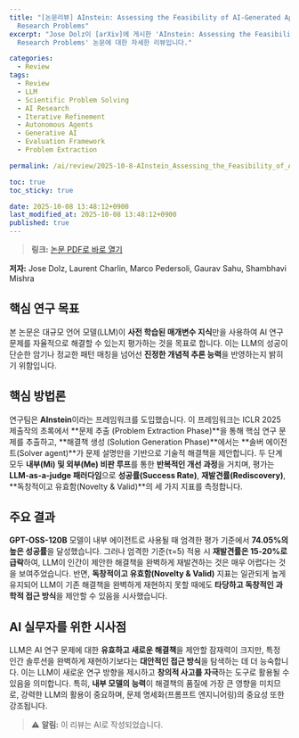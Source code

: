 ```yaml
---
title: "[논문리뷰] AInstein: Assessing the Feasibility of AI-Generated Approaches to
  Research Problems"
excerpt: "Jose Dolz이 [arXiv]에 게시한 'AInstein: Assessing the Feasibility of AI-Generated Approaches to
  Research Problems' 논문에 대한 자세한 리뷰입니다."

categories:
  - Review
tags:
  - Review
  - LLM
  - Scientific Problem Solving
  - AI Research
  - Iterative Refinement
  - Autonomous Agents
  - Generative AI
  - Evaluation Framework
  - Problem Extraction

permalink: /ai/review/2025-10-8-AInstein_Assessing_the_Feasibility_of_AI-Generated_Approaches_to_Research_Problems/

toc: true
toc_sticky: true

date: 2025-10-08 13:48:12+0900
last_modified_at: 2025-10-08 13:48:12+0900
published: true
---
```

> **링크:** [논문 PDF로 바로 열기](https://arxiv.org/abs/2510.05432)

**저자:** Jose Dolz, Laurent Charlin, Marco Pedersoli, Gaurav Sahu, Shambhavi Mishra



## 핵심 연구 목표
본 논문은 대규모 언어 모델(LLM)이 **사전 학습된 매개변수 지식**만을 사용하여 AI 연구 문제를 자율적으로 해결할 수 있는지 평가하는 것을 목표로 합니다. 이는 LLM의 성공이 단순한 암기나 정교한 패턴 매칭을 넘어선 **진정한 개념적 추론 능력**을 반영하는지 밝히기 위함입니다.

## 핵심 방법론
연구팀은 **AInstein**이라는 프레임워크를 도입했습니다. 이 프레임워크는 ICLR 2025 제출작의 초록에서 **문제 추출 (Problem Extraction Phase)**을 통해 핵심 연구 문제를 추출하고, **해결책 생성 (Solution Generation Phase)**에서는 **솔버 에이전트(Solver agent)**가 문제 설명만을 기반으로 기술적 해결책을 제안합니다. 두 단계 모두 **내부(Mi) 및 외부(Me) 비판 루프**를 통한 **반복적인 개선 과정**을 거치며, 평가는 **LLM-as-a-judge 패러다임**으로 **성공률(Success Rate)**, **재발견률(Rediscovery)**, **독창적이고 유효함(Novelty & Valid)**의 세 가지 지표를 측정합니다.

## 주요 결과
**GPT-OSS-120B** 모델이 내부 에이전트로 사용될 때 엄격한 평가 기준에서 **74.05%의 높은 성공률**을 달성했습니다. 그러나 엄격한 기준(τ=5) 적용 시 **재발견률은 15-20%로 급락**하여, LLM이 인간이 제안한 해결책을 완벽하게 재발견하는 것은 매우 어렵다는 것을 보여주었습니다. 반면, **독창적이고 유효함(Novelty & Valid)** 지표는 일관되게 높게 유지되어 LLM이 기존 해결책을 완벽하게 재현하지 못할 때에도 **타당하고 독창적인 과학적 접근 방식**을 제안할 수 있음을 시사했습니다.

## AI 실무자를 위한 시사점
LLM은 AI 연구 문제에 대한 **유효하고 새로운 해결책**을 제안할 잠재력이 크지만, 특정 인간 솔루션을 완벽하게 재현하기보다는 **대안적인 접근 방식**을 탐색하는 데 더 능숙합니다. 이는 LLM이 새로운 연구 방향을 제시하고 **창의적 사고를 자극**하는 도구로 활용될 수 있음을 의미합니다. 특히, **내부 모델의 능력**이 해결책의 품질에 가장 큰 영향을 미치므로, 강력한 LLM의 활용이 중요하며, 문제 명세화(프롬프트 엔지니어링)의 중요성 또한 강조됩니다.

> ⚠️ **알림:** 이 리뷰는 AI로 작성되었습니다.